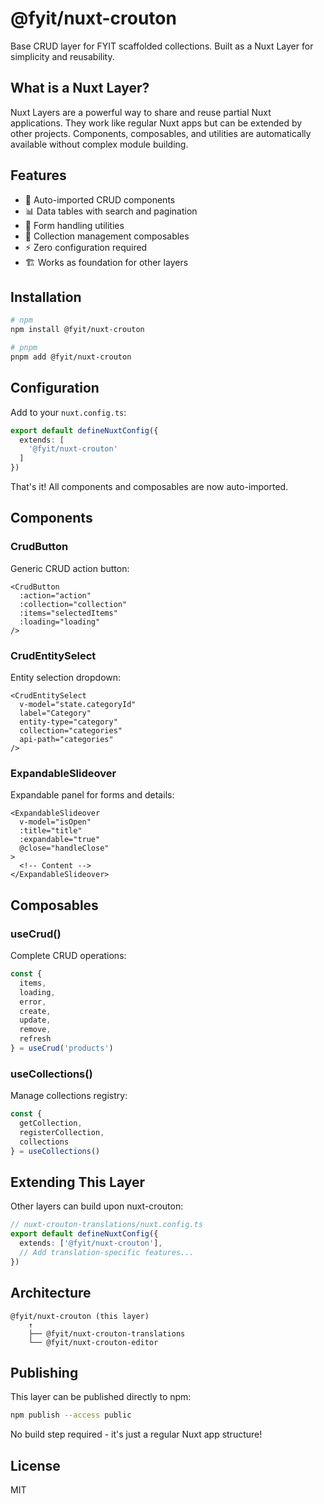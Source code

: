 # @fyit/nuxt-crouton

Base CRUD layer for FYIT scaffolded collections. Built as a Nuxt Layer for simplicity and reusability.

## What is a Nuxt Layer?

Nuxt Layers are a powerful way to share and reuse partial Nuxt applications. They work like regular Nuxt apps but can be extended by other projects. Components, composables, and utilities are automatically available without complex module building.

## Features

- 🎯 Auto-imported CRUD components
- 📊 Data tables with search and pagination
- 📝 Form handling utilities
- 🔄 Collection management composables
- ⚡ Zero configuration required
- 🏗️ Works as foundation for other layers

## Installation

```bash
# npm
npm install @fyit/nuxt-crouton

# pnpm
pnpm add @fyit/nuxt-crouton
```

## Configuration

Add to your `nuxt.config.ts`:

```typescript
export default defineNuxtConfig({
  extends: [
    '@fyit/nuxt-crouton'
  ]
})
```

That's it! All components and composables are now auto-imported.

## Components

### CrudButton
Generic CRUD action button:
```vue
<CrudButton
  :action="action"
  :collection="collection"
  :items="selectedItems"
  :loading="loading"
/>
```

### CrudEntitySelect
Entity selection dropdown:
```vue
<CrudEntitySelect
  v-model="state.categoryId"
  label="Category"
  entity-type="category"
  collection="categories"
  api-path="categories"
/>
```

### ExpandableSlideover
Expandable panel for forms and details:
```vue
<ExpandableSlideover
  v-model="isOpen"
  :title="title"
  :expandable="true"
  @close="handleClose"
>
  <!-- Content -->
</ExpandableSlideover>
```

## Composables

### useCrud()
Complete CRUD operations:
```typescript
const {
  items,
  loading,
  error,
  create,
  update,
  remove,
  refresh
} = useCrud('products')
```

### useCollections()
Manage collections registry:
```typescript
const {
  getCollection,
  registerCollection,
  collections
} = useCollections()
```

## Extending This Layer

Other layers can build upon nuxt-crouton:

```typescript
// nuxt-crouton-translations/nuxt.config.ts
export default defineNuxtConfig({
  extends: ['@fyit/nuxt-crouton'],
  // Add translation-specific features...
})
```

## Architecture

```
@fyit/nuxt-crouton (this layer)
    ↑
    ├── @fyit/nuxt-crouton-translations
    └── @fyit/nuxt-crouton-editor
```

## Publishing

This layer can be published directly to npm:

```bash
npm publish --access public
```

No build step required - it's just a regular Nuxt app structure!

## License

MIT